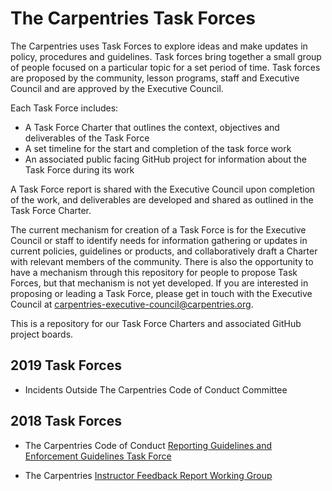 # The Carpentries Task Forces

The Carpentries uses Task Forces to explore ideas and make updates in policy, procedures and guidelines. Task forces bring together a small group of people focused on a particular topic for a set period of time. Task forces are proposed by the community, lesson programs, staff and Executive Council and are approved by the Executive Council. 

Each Task Force includes:

- A Task Force Charter that outlines the context, objectives and deliverables of the Task Force
- A set timeline for the start and completion of the task force work
- An associated public facing GitHub project for information about the Task Force during its work

A Task Force report is shared with the Executive Council upon completion of the work, and deliverables are developed and shared as outlined in the Task Force Charter.

The current mechanism for creation of a Task Force is for the Executive Council or staff to identify needs for information gathering or updates in current policies, guidelines or products, and collaboratively draft a Charter with relevant members of the community. There is also the opportunity to have a mechanism through this repository for people to propose Task Forces, but that mechanism is not yet developed. If you are interested in proposing or leading a Task Force, please get in touch with the Executive Council at [carpentries-executive-council@carpentries.org](mailto:carpentries-executive-council@carpentries.org).

This is a repository for our Task Force Charters and associated GitHub project boards.

## 2019 Task Forces

- Incidents Outside The Carpentries Code of Conduct Committee

## 2018 Task Forces

- The Carpentries Code of Conduct [Reporting Guidelines and Enforcement Guidelines Task Force](https://github.com/carpentries/coc-guidelines-taskforce)

- The Carpentries [Instructor Feedback Report Working Group](https://github.com/carpentries/instructor-feedback)
